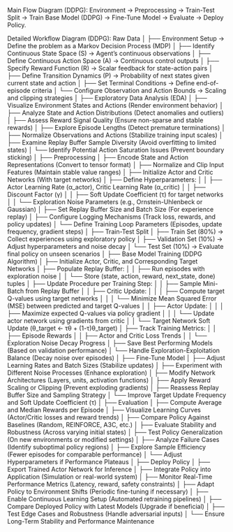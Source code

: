 Main Flow Diagram (DDPG):
Environment → Preprocessing → Train-Test Split → Train Base Model (DDPG) → Fine-Tune Model → Evaluate → Deploy Policy.

Detailed Workflow Diagram (DDPG):
Raw Data
│
├── Environment Setup → Define the problem as a Markov Decision Process (MDP)
│   ├── Identify Continuous State Space (S) → Agent’s continuous observations
│   ├── Define Continuous Action Space (A) → Continuous control outputs
│   ├── Specify Reward Function (R) → Scalar feedback for state-action pairs
│   ├── Define Transition Dynamics (P) → Probability of next states given current state and action
│   ├── Set Terminal Conditions → Define end-of-episode criteria
│   └── Configure Observation and Action Bounds → Scaling and clipping strategies
│
├── Exploratory Data Analysis (EDA)
│   ├── Visualize Environment States and Actions (Render environment behavior)
│   ├── Analyze State and Action Distributions (Detect anomalies and outliers)
│   ├── Assess Reward Signal Quality (Ensure non-sparse and stable rewards)
│   ├── Explore Episode Lengths (Detect premature terminations)
│   ├── Normalize Observations and Actions (Stabilize training input scales)
│   ├── Examine Replay Buffer Sample Diversity (Avoid overfitting to limited states)
│   └── Identify Potential Action Saturation Issues (Prevent boundary sticking)
│
├── Preprocessing
│   ├── Encode State and Action Representations (Convert to tensor format)
│   ├── Normalize and Clip Input Features (Maintain stable value ranges)
│   ├── Initialize Actor and Critic Networks (With target networks)
│   ├── Define Hyperparameters:
│   │   ├── Actor Learning Rate (α_actor), Critic Learning Rate (α_critic)
│   │   ├── Discount Factor (γ)
│   │   ├── Soft Update Coefficient (τ) for target networks
│   │   └── Exploration Noise Parameters (e.g., Ornstein-Uhlenbeck or Gaussian)
│   ├── Set Replay Buffer Size and Batch Size (For experience replay)
│   ├── Configure Logging Mechanisms (Track loss, rewards, and policy updates)
│   └── Define Training Loop Parameters (Episodes, update frequency, gradient steps)
│
├── Train-Test Split
│   ├── Train Set (80%) → Collect experiences using exploratory policy
│   ├── Validation Set (10%) → Adjust hyperparameters and noise decay
│   └── Test Set (10%) → Evaluate final policy on unseen scenarios
│
├── Base Model Training (DDPG Algorithm)
│   ├── Initialize Actor, Critic, and Corresponding Target Networks
│   ├── Populate Replay Buffer:
│   │   ├── Run episodes with exploration noise
│   │   └── Store (state, action, reward, next_state, done) tuples
│   ├── Update Procedure per Training Step:
│   │   ├── Sample Mini-Batch from Replay Buffer
│   │   ├── Critic Update:
│   │   │   ├── Compute target Q-values using target networks
│   │   │   └── Minimize Mean Squared Error (MSE) between predicted and target Q-values
│   │   ├── Actor Update:
│   │   │   ├── Maximize expected Q-values via policy gradient
│   │   │   └── Update actor network using gradients from critic
│   │   └── Target Network Soft Update (θ_target ← τθ + (1-τ)θ_target)
│   ├── Track Training Metrics:
│   │   ├── Episode Rewards
│   │   ├── Actor and Critic Loss Trends
│   │   └── Exploration Noise Decay Progress
│   ├── Save Best Performing Models (Based on validation performance)
│   └── Handle Exploration-Exploitation Balance (Decay noise over episodes)
│
├── Fine-Tune Model
│   ├── Adjust Learning Rates and Batch Sizes (Stabilize updates)
│   ├── Experiment with Different Noise Processes (Enhance exploration)
│   ├── Modify Network Architectures (Layers, units, activation functions)
│   ├── Apply Reward Scaling or Clipping (Prevent exploding gradients)
│   ├── Reassess Replay Buffer Size and Sampling Strategy
│   └── Improve Target Update Frequency and Soft Update Coefficient (τ)
│
├── Evaluation
│   ├── Compute Average and Median Rewards per Episode
│   ├── Visualize Learning Curves (Actor/Critic losses and reward trends)
│   ├── Compare Policy Against Baselines (Random, REINFORCE, A3C, etc.)
│   ├── Evaluate Stability and Robustness (Across varying initial states)
│   ├── Test Policy Generalization (On new environments or modified settings)
│   ├── Analyze Failure Cases (Identify suboptimal policy regions)
│   ├── Explore Sample Efficiency (Fewer episodes for comparable performance)
│   └── Adjust Hyperparameters if Performance Plateaus
│
├── Deploy Policy
│   ├── Export Trained Actor Network for Inference
│   ├── Integrate Policy into Application (Simulation or real-world system)
│   ├── Monitor Real-Time Performance Metrics (Latency, reward, safety constraints)
│   ├── Adapt Policy to Environment Shifts (Periodic fine-tuning if necessary)
│   ├── Enable Continuous Learning Setup (Automated retraining pipelines)
│   ├── Compare Deployed Policy with Latest Models (Upgrade if beneficial)
│   ├── Test Edge Cases and Robustness (Handle adversarial inputs)
│   └── Ensure Long-Term Stability and Performance Maintenance